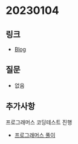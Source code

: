 # 20230104

## 링크
- [Blog](https://velog.io/@hyeon_17/%EC%9E%90%EB%B0%94%EC%8A%A4%ED%81%AC%EB%A6%BD%ED%8A%B8-kchulex3)
## 질문
- 없음

## 추가사항
프로그래머스 코딩테스트 진행
- [프로그래머스 풀이](https://velog.io/@hyeon_17/%ED%94%84%EB%A1%9C%EA%B7%B8%EB%9E%98%EB%A8%B8%EC%8A%A4-%EC%8A%A4%EC%BF%A8-%EC%BD%94%EB%94%A9%ED%85%8C%EC%8A%A4%ED%8A%B8)
